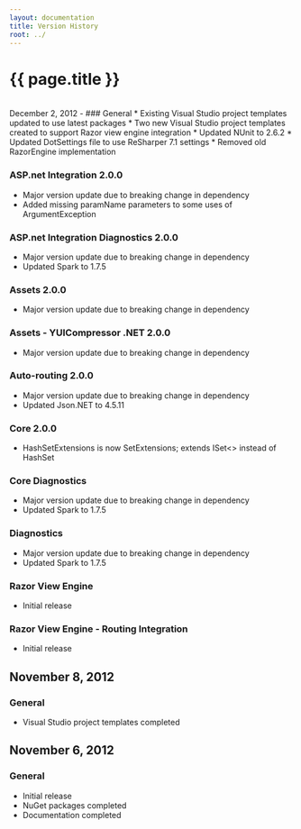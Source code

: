 ```yaml
---
layout: documentation
title: Version History
root: ../
---
```

{{ page.title }}
=
<br/>
December 2, 2012
-
### General
* Existing Visual Studio project templates updated to use latest packages
* Two new Visual Studio project templates created to support Razor view engine integration
* Updated NUnit to 2.6.2
* Updated DotSettings file to use ReSharper 7.1 settings
* Removed old RazorEngine implementation

### ASP.net Integration 2.0.0
* Major version update due to breaking change in dependency
* Added missing paramName parameters to some uses of ArgumentException

### ASP.net Integration Diagnostics 2.0.0
* Major version update due to breaking change in dependency
* Updated Spark to 1.7.5

### Assets 2.0.0
* Major version update due to breaking change in dependency

### Assets - YUICompressor .NET 2.0.0
* Major version update due to breaking change in dependency

### Auto-routing 2.0.0
* Major version update due to breaking change in dependency
* Updated Json.NET to 4.5.11

### Core 2.0.0
* HashSetExtensions is now SetExtensions; extends ISet<> instead of HashSet

### Core Diagnostics
* Major version update due to breaking change in dependency
* Updated Spark to 1.7.5

### Diagnostics
* Major version update due to breaking change in dependency
* Updated Spark to 1.7.5

### Razor View Engine
* Initial release

### Razor View Engine - Routing Integration
* Initial release

November 8, 2012
-
### General
* Visual Studio project templates completed

November 6, 2012
-
### General
* Initial release
* NuGet packages completed
* Documentation completed